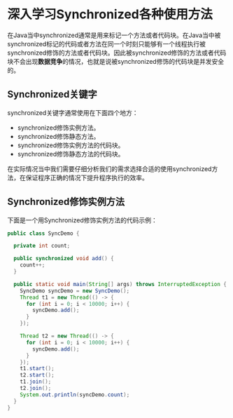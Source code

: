 # 深入学习Synchronized各种使用方法



在Java当中synchronized通常是用来标记一个方法或者代码块。在Java当中被synchronized标记的代码或者方法在同一个时刻只能够有一个线程执行被synchronized修饰的方法或者代码块。因此被synchronized修饰的方法或者代码块不会出现**数据竞争**的情况，也就是说被synchronized修饰的代码块是并发安全的。

## Synchronized关键字

synchronized关键字通常使用在下面四个地方：

- synchronized修饰实例方法。
- synchronized修饰静态方法。
- synchronized修饰实例方法的代码块。
- synchronized修饰静态方法的代码块。

在实际情况当中我们需要仔细分析我们的需求选择合适的使用synchronized方法，在保证程序正确的情况下提升程序执行的效率。

## Synchronized修饰实例方法

下面是一个用Synchronized修饰实例方法的代码示例：

```java
public class SyncDemo {

  private int count;

  public synchronized void add() {
    count++;
  }

  public static void main(String[] args) throws InterruptedException {
    SyncDemo syncDemo = new SyncDemo();
    Thread t1 = new Thread(() -> {
      for (int i = 0; i < 10000; i++) {
        syncDemo.add();
      }
    });

    Thread t2 = new Thread(() -> {
      for (int i = 0; i < 10000; i++) {
        syncDemo.add();
      }
    });
    t1.start();
    t2.start();
    t1.join();
    t2.join();
    System.out.println(syncDemo.count);
  }
}

```

